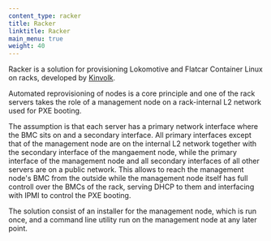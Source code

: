 ```yaml
---
content_type: racker
title: Racker
linktitle: Racker
main_menu: true
weight: 40
---
```


Racker is a solution for provisioning Lokomotive and Flatcar Container Linux on racks, developed by [Kinvolk](https://kinvolk.io/).

Automated reprovisioning of nodes is a core principle and one of the rack servers takes the
role of a management node on a rack-internal L2 network used for PXE booting.

The assumption is that each server has a primary network interface where the BMC sits on
and a secondary interface. All primary interfaces except that of the management node are on
the internal L2 network together with the secondary interface of the mangaement node,
while the primary interface of the management node and all secondary interfaces of all other
servers are on a public network. This allows to reach the management node's BMC from the outside
while the management node itself has full controll over the BMCs of the rack, serving DHCP to
them and interfacing with IPMI to control the PXE booting.

The solution consist of an installer for the management node, which is run once, and a command line utility run on the management node at any later point.
